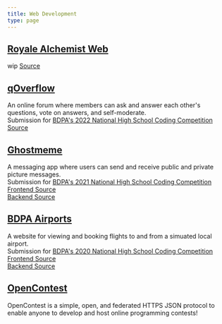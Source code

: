 ```yaml
---
title: Web Development
type: page
---
```


## [Royale Alchemist Web](https://spicecat.github.io/royale-alchemist/)
wip
[Source](https://github.com/spicecat/qOverflow)

## [qOverflow](https://spicecat.github.io/qoverflow/)
An online forum where members can ask and answer each other's questions, vote on answers, and self-moderate.  
Submission for [BDPA's 2022 National High School Coding Competition](https://github.com/nhscc/problem-statements/tree/main/2022/qoverflow)  
[Source](https://github.com/spicecat/qOverflow)

## [Ghostmeme](https://spicecat.github.io/ghostmeme/)
A messaging app where users can send and receive public and private picture messages.  
Submission for [BDPA's 2021 National High School Coding Competition](https://github.com/nhscc/problem-statements/tree/main/2021/ghostmeme)  
[Frontend Source](https://github.com/spicecat/ghostmeme)  
[Backend Source](https://github.com/spicecat/ghostmemebackend)

## [BDPA Airports](https://spicecat.github.io/airports/)
A website for viewing and booking flights to and from a simuated local airport.  
Submission for [BDPA's 2020 National High School Coding Competition](https://github.com/nhscc/problem-statements/tree/main/2020/airports)  
[Frontend Source](https://github.com/spicecat/ghostmeme)  
[Backend Source](https://github.com/spicecat/ghostmemebackend)

## [OpenContest](https://github.com/LadueCS/OpenContest)
OpenContest is a simple, open, and federated HTTPS JSON protocol to enable anyone to develop and host online programming contests!